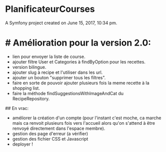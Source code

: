 PlanificateurCourses
====================

A Symfony project created on June 15, 2017, 10:34 pm.

# # Amélioration pour la version 2.0:
- lien pour envoyer la liste de course.
- ajouter filtre User et Categories à findByOption pour les recettes.
- version bilingue.
- ajouter slug à recipe et l'utiliser dans les url.
- ajouter un bouton "supprimer tous les filtres".
- faire en sorte de pouvoir ajouter plusieurs fois la meme recette à la shopping list.
- faire la méthode findSuggestionsWithImageAndCat du RecipeRepository.

## En vrac:

- améliorer la création d'un compte (pour l'instant c'est moche, ca marche mais ca renvoit plusieurs fois vers l'accueil alors qu'on s'attend à être renvoyé directement dans l'espace membre).
- gestion des page d'erreur (a vérifier)
- gestion des fichier CSS et Javascript
- deployer !
